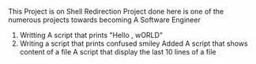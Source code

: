This Project is on Shell Redirection 
Project done here is one of the numerous projects towards becoming A Software Engineer
1. Writting A script that prints "Hello , wORLD"
2. Writing a script that prints confused smiley
Added A script that shows content of a file
A script that display the last 10 lines of a file
